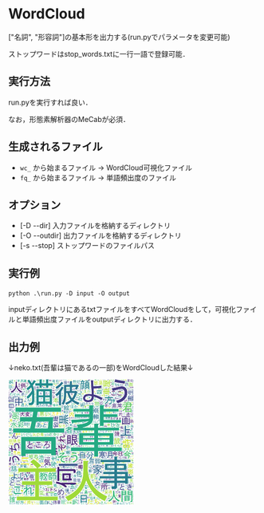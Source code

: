 # WordCloud


["名詞", "形容詞"]の基本形を出力する(run.pyでパラメータを変更可能)

ストップワードはstop_words.txtに一行一語で登録可能．

## 実行方法
run.pyを実行すれば良い．

なお，形態素解析器のMeCabが必須．

## 生成されるファイル
* `wc_` から始まるファイル → WordCloud可視化ファイル
* `fq_` から始まるファイル → 単語頻出度のファイル

## オプション
* [-D --dir] 入力ファイルを格納するディレクトリ
* [-O --outdir] 出力ファイルを格納するディレクトリ
* [-s --stop] ストップワードのファイルパス

## 実行例
` python .\run.py -D input -O output `

inputディレクトリにあるtxtファイルをすべてWordCloudをして，可視化ファイルと単語頻出度ファイルをoutputディレクトリに出力する．

## 出力例
↓neko.txt(吾輩は猫であるの一部)をWordCloudした結果↓

<img alt="wordcloud_sample_image" src="https://github.com/momerio/WordCloud/blob/22881134f26ccd443510163cd418e1d458ed8f70/sample_image.png" width="50%">

